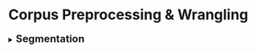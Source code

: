 #  Corpus Preprocessing & Wrangling

<div style='width:1000px;margin:auto'>

<details><summary><b style="font-size:20px">Segmentation</b></summary>
```
# Note: Check PunktSentenceTokenizer for European languages by NLTK.
from nltk import sent_tokenize

sents = []
for sentence in sent_tokenize(paragraph):
	sents.append(sentence)
```
</details>

<details><summary><b style="font-size:20px">Tokenization</b></summary>
```
#  do we want to remove punctuation from tokens, and if so, should we make punctuation marks tokens themselves? Should we preserve hyphenated words as compound elements or break them apart? Should we approach contractions as one token or two, and if they are two tokens, where should they be split?

from nltk import wordpunct_tokenize

tokens = []
for token in wordpunct_tokenize(sentence):
	tokens.append(token)
```
</details>

<details><summary><b style="font-size:20px">Part-of-Speech Tagging</b></summary>
```
from nltk import pos_tag

tags = []
for paragraph in paragraphs:
	for sentence in sent_tokenize(paragraph):
		tags.append(pos_tag(wordpunct_tokenize(sentence)))
```
</details>

<details><summary><b style="font-size:20px">Stats. of Corpus</b></summary>
```
# Helps to monitor the changes into your corpus
import nltk, time

def describe():
	started = time.time()

	# Structures to perform counting.
	counts = nltk.FreqDist()
	tokens = nltk.FreqDist()

	# Perform single pass over paragraphs, tokenize and count.
	for para in paragraphs:
		counts["para"] += 1
	
		for sent in para:
			counts["sents"] += 1
		
			for word, tag in sent:
				counts["words"] +=1 
				tokens[word]      += 1
			
	# Count the number of files and categories in the corpus.
	n_fileids = ...
	n_topics = ...

	# Return data structure with information
	return {
		'files': n_fileids,
		'topics': n_topics,
		'paras': counts["para"],
		'sents': counts["sents"],
		'words': counts["words"],
		'vocab': len(tokens),
		'lexdiv': float(counts["words"]) / float(len(tokens)),
		'ppdoc': float(counts["paras"]) / float(n_fileids),
		'sppar': float(counts["sents"]) / float(counts["paras"]),
		'secs': time.time() - started
	}
```
</details>

</div>